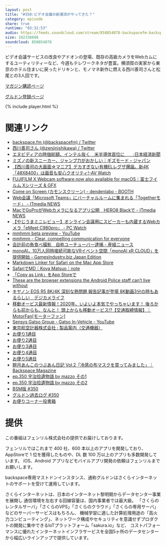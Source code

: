 ```yaml
---
layout: post
title: "#350:ビデオ会議の新潮流がやってきた？"
category: episode
share: true
runtime: "03:32:53"
audio: https://feeds.soundcloud.com/stream/858854878-backspacefm-backspacefm-350.mp3
size: 102338698
soundcloud: 858854878
---
```


ビデオ会議サービスの改良やアドオンの登場、既存の高級カメラをWebカムにするユーティリティーなど、今週もテレワークネタが豊富。横須賀の実家から東京のホテル住まいに戻ったドリキンと、モノマネ新作に燃える西川善司さんと松尾との3人回です。

[マガジン購読ページ](https://note.com/drikin/m/m55ec296b7655)

[グルドン登録ページ](https://mstdn.guru/invite/3WVHpSMr)

{% include player.html %}

# 関連リンク
* [backspace.fm (@backspacefm) / Twitter](https://twitter.com/backspacefm)
* [西川善司さん (@zenjinishikawa) / Twitter](https://twitter.com/zenjinishikawa)
* [エヌビディアの時価総額、インテル抜く　米半導体首位に　　:日本経済新聞](https://www.nikkei.com/article/DGXMZO61314490Z00C20A7000000/)
* [ミズノの新スニーカー、ジャンプ力がおかしい｜ギズモード・ジャパン](https://www.gizmodo.jp/2020/07/mizuno_enerzy.html)
* [【西川善司の大画面☆マニア】デカすぎない有機ELレグザ爆誕。新4K「48X8400」は画音も安心クオリティ!-AV Watch](https://av.watch.impress.co.jp/docs/series/dg/1264126.html)
* [FUJIFILM X Webcam software now also available for macOS｜富士フイルム Xシリーズ & GFX](https://fujifilm-x.com/ja-jp/global-news/2020/0709_3650546/)
* [Come on Screen (カモンスクリーン) - dendenlabo - BOOTH](https://dendenlabo.booth.pm/items/2082415)
* [Web会議「Microsoft Teams」にバーチャルルームに集まれる「Togetherモード」 - ITmedia NEWS](https://www.itmedia.co.jp/news/articles/2007/09/news053.html)
* [MacでGoProがWebカメラになるアプリ公開　HERO8 Blackで - ITmedia NEWS](https://www.itmedia.co.jp/news/articles/2007/08/news114.html)
* [【やじうまミニレビュー】オンライン会議用にスピーカーも内蔵するWebカメラ「eMeet C980pro」 - PC Watch](https://pc.watch.impress.co.jp/docs/column/yajiuma-mini-review/1263874.html)
* [mmhmm beta preview - YouTube](https://www.youtube.com/watch?v=c8KhKBLoSMk&feature=youtu.be)
* [mmhmm - Clear, compelling communication for everyone](https://www.mmhmm.app/)
* [会計前の魚食べ撮影　自称ユーチューバー逮捕 - 産経ニュース](https://www.sankei.com/affairs/news/200711/afr2007110009-n1.html)
* [monoAI，10万人同時接続可能なVRイベント空間「monoAI xR CLOUD」を提供開始 - GamesIndustry.biz Japan Edition](https://jp.gamesindustry.biz/article/2007/20070304/?fbclid=IwAR09kAgkeNFtxUahZZbguvkNYZVjw_E3IBaZnobaameTeswiKXrkOYoTozw)
* [Markdown Linker for Safari on the Mac App Store](https://apps.apple.com/us/app/markdown-linker-for-safari/id1289119450?mt=12)
* [SafariでMD｜Koya Matsuo｜note](https://note.com/mazzo/n/nb2b1cb6e73f6)
* [「Copy as Link」をApp Storeで](https://apps.apple.com/jp/app/copy-as-link/id1332308912)
* [These are the browser extensions the Android Police staff can’t live without](https://www.androidpolice.com/2020/07/04/these-are-the-browser-extensions-the-android-police-staff-cant-live-without/)
* [キヤノン EOS R5 8K/4K 深刻な熱問題 報告記事が登場 8K動画3分の時もあるらしい　デジカメライフ](https://dclife.jp/camera_news/article/canon/2020/0710_03.html)
* [移動オービス最新情報！2020年、いよいよ本気でやっちゃいます！ 後ろからも前からも、なんと！ 頭上からも移動オービス!?【交通取締情報】｜MotorFan[モーターファン]](https://motor-fan.jp/article/10012842)
* [Sensys Gatso Group - Gatso In-Vehicle - YouTube](https://www.youtube.com/watch?v=10KUG4kdNZ8&feature=youtu.be&fbclid=IwAR1SZvvLzTQztKYFFeTPl-SUhlUtDxM1YdhNnGWLOy2wT5E1sLe23vA8p70)
* [東京航空計器株式会社 : 製品案内（交通機器）](https://www.tkk-air.co.jp/product/automobile/index.html)
* [お便り1通目](https://mstdn.guru/@drikin/104499651156074054)
* [お便り2通目](https://mstdn.guru/@drikin/104499658904070416)
* [お便り3通目](https://mstdn.guru/@drikin/104499675132341426)
* [お便り4通目](https://mstdn.guru/@drikin/104499685313874487)
* [お便り5通目](https://mstdn.guru/@drikin/104499722729688194)
* [餅月あんこのつぶあん日記 Vol.2「冷感の布マスクを買ってみました」｜Backspace Magazine](https://note.com/backspacefm/n/nb829ba1f826c)
* [ep.350 宇治拾遺物語 by mazzo その1](https://note.com/mazzo/n/n9729d9c516b5)
* [ep.350 宇治拾遺物語 by mazzo その2](https://note.com/mazzo/n/nb5c0314de32e)
* [BSM版 #350](https://note.com/backspacefm/n/ne02f226246af)
* [グルドン過去ログ #350](https://rbtnn.github.io/mstdn-picker/?instance=mstdn.guru&since_id=104498876328243314&max_id=104499781723600056)
* [お便りコーナー投書箱](https://forms.gle/NDBngfLwc3jKbLEJ6)

# 提供

この番組はフェンリル株式会社の提供でお届けしております。

フェンリルではこれまで 400 社、600 本以上のアプリを開発しており、AppStoreで 1 位を獲得したものや、DL 数 100 万以上のアプリも多数開発しています。
iOS、Android アプリなどモバイルアプリ開発の依頼はフェンリルまでお願いします。

backspace専用マストドンインスタンス、通称グルドンはさくらインターネットのサポートを受けて運用しています。

さくらインターネットは、日本のインターネット黎明期からデータセンター事業を展開し
通信環境を左右する回線容量は、国内事業者では最大級。
「さくらのレンタルサーバ」「さくらのVPS」「さくらのクラウド」「さくらの専用サーバ」などのサーバーサービスはもちろん、
機械学習に適した計算処理用途の「高火力コンピューティング」、ネットワーク構成やセキュリティを意識せずプロダクトの開発に集中できるIoTプラットフォーム「sakura.io」など、
コストパフォーマンスに優れたインターネットインフラサービスを全国5ヶ所のデータセンターから幅広いラインアップで提供しています。
